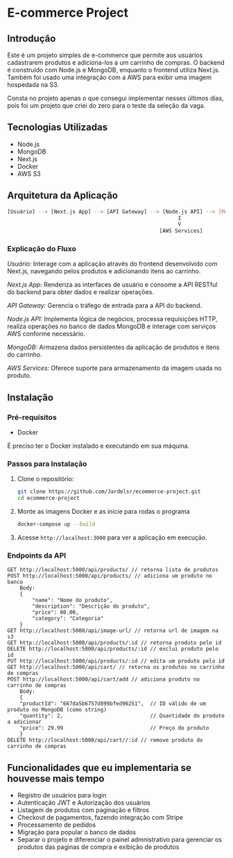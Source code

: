 # E-commerce Project

## Introdução

Este é um projeto simples de e-commerce que permite aos usuários cadastrarem produtos e adiciona-los a um carrinho de compras. O backend é construído com Node.js e MongoDB, enquanto o frontend utiliza Next.js. Também foi usado uma integração com a AWS para exibir uma imagem hospedada na S3.

Consta no projeto apenas o que consegui implementar nesses últimos dias, pois foi um projeto que criei do zero para o teste da seleção da vaga.

## Tecnologias Utilizadas

- Node.js
- MongoDB
- Next.js
- Docker
- AWS S3

## Arquitetura da Aplicação
```bash
[Usuário] --> [Next.js App] --> [API Gateway] --> [Node.js API] --> [MongoDB]
                                                       I
                                                       V
                                                 [AWS Services]
```                                   
### Explicação do Fluxo
*Usuário:* Interage com a aplicação através do frontend desenvolvido com Next.js, navegando pelos produtos e adicionando itens ao carrinho.

*Next.js App:* Renderiza as interfaces de usuário e consome a API RESTful do backend para obter dados e realizar operações.

*API Gateway:* Gerencia o tráfego de entrada para a API do backend.

*Node.js API:* Implementa lógica de negócios, processa requisições HTTP, realiza operações no banco de dados MongoDB e interage com serviços AWS conforme necessário.

*MongoDB:* Armazena dados persistentes da aplicação de produtos e itens do carrinho.

*AWS Services:* Oferece suporte para armazenamento da imagem usada no produto.

## Instalação

### Pré-requisitos

- Docker

É preciso ter o Docker instalado e executando em sua máquina.

### Passos para Instalação

1. Clone o repositório:

    ```bash
    git clone https://github.com/Jardelsr/ecommerce-project.git
    cd ecommerce-project
    ```

2. Monte as imagens Docker e as inicie para rodas o programa

    ```bash
    docker-compose up --build
    ```

3. Acesse `http://localhost:3000` para ver a aplicação em execução.

### Endpoints da API
```http
GET http://localhost:5000/api/products/ // retorna lista de produtos
POST http://localhost:5000/api/products/ // adiciona um produto no banco
    Body:
    {
        "name": "Nome do produto",
        "description": "Descrição do produto",
        "price": 00.00,
        "category": "Categoria"
    }
GET http://localhost:5000/api/image-url/ // retorna url de imagem na s3
GET http://localhost:5000/api/products/:id // retorna produto pelo id
DELETE http://localhost:5000/api/products/:id // exclui produto pelo id
PUT http://localhost:5000/api/products/:id // edita um produto pelo id
GET http://localhost:5000/api/cart/ // retorna os produtos no carrinho de compras
POST http://localhost:5000/api/cart/add // adiciona produto no carrinho de compras
    Body:
    {
    "productId": "667da5b6757d899bfed90251",  // ID válido de um produto no MongoDB (como string)
    "quantity": 2,                            // Quantidade do produto a adicionar
    "price": 29.99                            // Preço do produto
    }
DELETE http://localhost:5000/api/cart//:id // remove produto do carrinho de compras
```

## Funcionalidades que eu implementaria se houvesse mais tempo

- Registro de usuários para login
- Autenticação JWT e Autorização dos usuários
- Listagem de produtos com paginação e filtros
- Checkout de pagamentos, fazendo integração com Stripe
- Processamento de pedidos
- Migração para popular o banco de dados
- Separar o projeto e diferenciar o painel admnistrativo para gerenciar os produtos das paginas de compra e exibição de produtos

